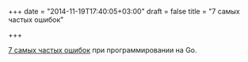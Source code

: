 +++
date = "2014-11-19T17:40:05+03:00"
draft = false
title = "7 самых частых ошибок"

+++

<p><a href="http://spf13.com/presentation/7-biggest-mistakes-in-go/">7 самых частых ошибок</a> при программировании на Go.</p>

